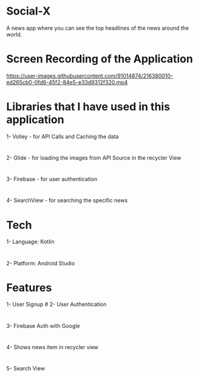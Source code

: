 # Social-X
A news app where you can see the top headlines of the news around the world.
#  

# Screen Recording of the Application
https://user-images.githubusercontent.com/91014874/216380010-ed265cb0-0fd6-45f2-84e5-e33d9312f320.mp4

# Libraries that I have used in this application
1- Volley - for API Calls and Caching the data 
#  
2- Glide - for loading the images from API Source in the recycler View
#  
3- Firebase - for user authentication
#  
4- SearchView - for searching the specific news

# 
#

# Tech
1- Language: Kotlin
#  
2- Platform: Android Studio

#  
#  

# Features
1- User Signup #
2- User Authentication
#  
3- Firebase Auth with Google
#  
4- Shows news item in recycler view
#  
5- Search View
